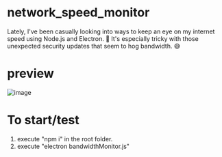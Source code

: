 # network_speed_monitor
Lately, I've been casually looking into ways to keep an eye on my internet speed using Node.js and Electron. 🚀 It's especially tricky with those unexpected security updates that seem to hog bandwidth. 😅

# preview 
![image](https://github.com/suvel/network_speed_monitor/assets/40818146/5e070b24-b2d5-4402-80ee-8f9d6a8de73c)


# To start/test 

1. execute "npm i" in the root folder.
2. execute "electron bandwidthMonitor.js"
